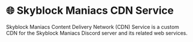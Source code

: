 # 🌐 Skyblock Maniacs CDN Service
Skyblock Maniacs Content Delivery Network (CDN) Service is a custom CDN for the Skyblock Maniacs Discord server and its related web services.
